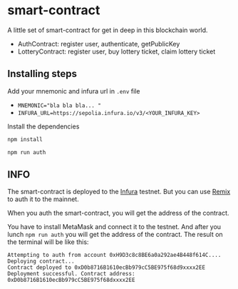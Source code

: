 # smart-contract
A little set of smart-contract for get in deep in this blockchain world.

- AuthContract: register user, authenticate, getPublicKey  
- LotteryContract: register user, buy lottery ticket, claim lottery ticket


## Installing steps 

Add your mnemonic and infura url in `.env` file
- `MNEMONIC="bla bla bla... "`    
- `INFURA_URL=https://sepolia.infura.io/v3/<YOUR_INFURA_KEY>`

Install the dependencies
``` bash 
npm install
```

``` bash
npm run auth
```

## INFO
The smart-contract is deployed to the [Infura](https://app.infura.io/) testnet.
But you can use [Remix](https://remix.ethereum.org/) to auth it to the mainnet.


When you auth the smart-contract, you will get the address of the contract.

You have to install MetaMask and connect it to the testnet.
And after you lunch `npm run auth` you will get the address of the contract.
The result on the terminal will be like this:

``` text 
Attempting to auth from account 0xH9D3c8c8BE6a0a292ae4B448f614C....
Deploying contract...
Contract deployed to 0xD0b8716B1610ecBb979cC5BE975f68d9xxxx2EE
Deployment successful. Contract address: 0xD0b8716B1610ecBb979cC5BE975f68dxxxx2EE
```